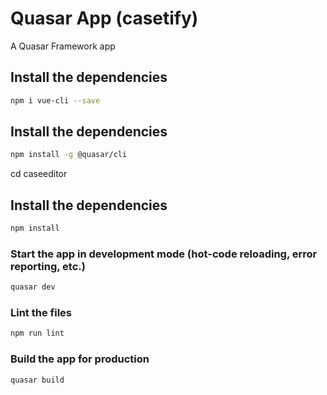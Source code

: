 # Quasar App (casetify)

A Quasar Framework app

## Install the dependencies
```bash
npm i vue-cli --save
```

## Install the dependencies
```bash
npm install -g @quasar/cli
```

cd caseeditor

## Install the dependencies
```bash
npm install
```

### Start the app in development mode (hot-code reloading, error reporting, etc.)
```bash
quasar dev
```

### Lint the files
```bash
npm run lint
```

### Build the app for production
```bash
quasar build
```
